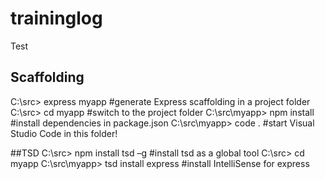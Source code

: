 # traininglog
Test

## Scaffolding
C:\src> express myapp #generate Express scaffolding in a project folder
C:\src> cd myapp #switch to the project folder
C:\src\myapp> npm install #install dependencies in package.json
C:\src\myapp> code . #start Visual Studio Code in this folder!
  
##TSD
C:\src> npm install tsd –g          #install tsd as a global tool
C:\src> cd myapp
C:\src\myapp> tsd install express   #install IntelliSense for express
  
